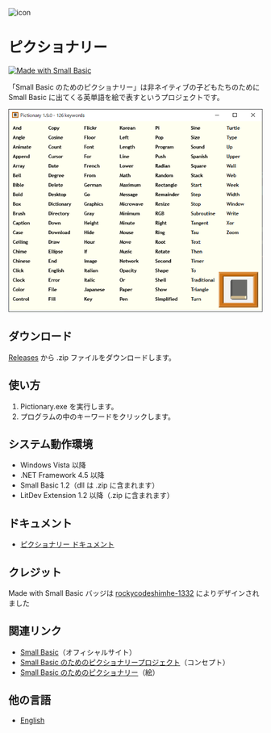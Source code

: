 ![icon](img/PictionaryIcon.png)

# ピクショナリー

[![Made with Small Basic](https://img.shields.io/badge/Made%20with-Small%20Basic-orange)](http://smallbasic.com)

「Small Basic のためのピクショナリー」は非ネイティブの子どもたちのために Small Basic に出てくる英単語を絵で表すというプロジェクトです。

![Pictionary](img/Pictionary1.9.0.png)

## ダウンロード
[Releases](https://github.com/nonkitMac/Pictionary/releases) から .zip ファイルをダウンロードします。

## 使い方
1. Pictionary.exe を実行します。
1. プログラムの中のキーワードをクリックします。

## システム動作環境
- Windows Vista 以降
- .NET Framework 4.5 以降
- Small Basic 1.2（dll は .zip に含まれます）
- LitDev Extension 1.2 以降（.zip に含まれます）

## ドキュメント
- [ピクショナリー ドキュメント](https://nonkitmac.github.io/Pictionary/Documents-ja)

## クレジット
Made with Small Basic バッジは [rockycodeshimhe-1332](https://docs.microsoft.com/en-us/answers/questions/210063/guys-i-made-a-nice-small-basic-github-badge.html) によりデザインされました

## 関連リンク
- [Small Basic](https://smallbasic-publicwebsite.azurewebsites.net/)（オフィシャルサイト）
- [Small Basic のためのピクショナリープロジェクト](https://nonkitmac.github.io/Pictionary/README-ja)（コンセプト）
- [Small Basic のためのピクショナリー](https://nonkitmac.github.io/Pictionary/Gallery.html)（絵）

## 他の言語
- [English](README.md)
